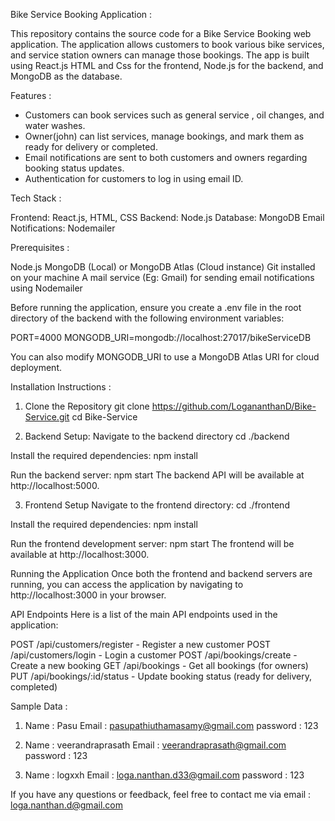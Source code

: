 Bike Service Booking Application :

This repository contains the source code for a Bike Service Booking web application. 
The application allows customers to book various bike services, and service station owners can manage those bookings. 
The app is built using React.js HTML and Css for the frontend, Node.js for the backend, and MongoDB as the database.

Features :

* Customers can book services such as general service , oil changes, and water washes.
* Owner(john) can list services, manage bookings, and mark them as ready for delivery or completed.
* Email notifications are sent to both customers and owners regarding booking status updates.
* Authentication for customers to log in using email ID.
  
Tech Stack :

Frontend: React.js, HTML, CSS
Backend: Node.js
Database: MongoDB
Email Notifications: Nodemailer

Prerequisites :

Node.js 
MongoDB (Local) or MongoDB Atlas (Cloud instance)
Git installed on your machine
A mail service (Eg: Gmail) for sending email notifications using Nodemailer

Before running the application, ensure you create a .env file in the root directory of the backend with the following environment variables:

PORT=4000
MONGODB_URI=mongodb://localhost:27017/bikeServiceDB

You can also modify MONGODB_URI to use a MongoDB Atlas URI for cloud deployment.

Installation Instructions :
1. Clone the Repository
git clone https://github.com/LogananthanD/Bike-Service.git
cd Bike-Service

2. Backend Setup:
Navigate to the backend directory
cd ./backend

Install the required dependencies:
npm install

Run the backend server:
npm start
The backend API will be available at http://localhost:5000.

3. Frontend Setup
Navigate to the frontend directory:
cd ./frontend

Install the required dependencies:
npm install

Run the frontend development server:
npm start
The frontend will be available at http://localhost:3000.

Running the Application
Once both the frontend and backend servers are running, you can access the application by navigating to http://localhost:3000 in your browser.

API Endpoints
Here is a list of the main API endpoints used in the application:

POST /api/customers/register - Register a new customer
POST /api/customers/login - Login a customer
POST /api/bookings/create - Create a new booking
GET /api/bookings - Get all bookings (for owners)
PUT /api/bookings/:id/status - Update booking status (ready for delivery, completed)

Sample Data :

1) Name : Pasu
   Email : pasupathiuthamasamy@gmail.com
   password : 123

2) Name : veerandraprasath
   Email : veerandraprasath@gmail.com
   password : 123

3) Name : logxxh
   Email : loga.nanthan.d33@gmail.com
   password : 123

   
If you have any questions or feedback, feel free to contact me via email : loga.nanthan.d@gmail.com 
